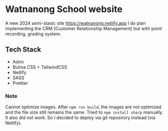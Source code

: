 # Watnanong School website

A new 2024 semi-stasic site https://watnanong.netlify.app I do plan implementing the CRM (Customer Relationship Management) but with point recording, grading system.

## Tech Stack

- Astro
- Bulma CSS + TailwindCSS
- Netlify
- SASS
- Prettier

### Note

Cannot optimize images. After `npm run build`, the images are not optimized and the file size still remains the same. Tried to `npm install sharp` manually. It also did not work. So I decided to deploy via git reposirory instead (via Netlify).
